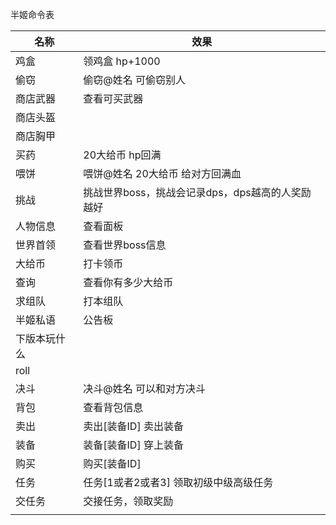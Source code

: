 半姬命令表

| 名称         | 效果                                             |
| ------------ | ------------------------------------------------ |
| 鸡盒         | 领鸡盒 hp+1000                                   |
| 偷窃         | 偷窃@姓名  可偷窃别人                            |
| 商店武器     | 查看可买武器                                     |
| 商店头盔     |                                                  |
| 商店胸甲     |                                                  |
| 买药         | 20大给币      hp回满                             |
| 喂饼         | 喂饼@姓名  20大给币  给对方回满血                |
| 挑战         | 挑战世界boss，挑战会记录dps，dps越高的人奖励越好 |
| 人物信息     | 查看面板                                         |
| 世界首领     | 查看世界boss信息                                 |
| 大给币       | 打卡领币                                         |
| 查询         | 查看你有多少大给币                               |
| 求组队       | 打本组队                                         |
| 半姬私语     | 公告板                                           |
| 下版本玩什么 |                                                  |
| roll         |                                                  |
| 决斗         | 决斗@姓名   可以和对方决斗                       |
| 背包         | 查看背包信息                                     |
| 卖出         | 卖出[装备ID] 卖出装备                            |
| 装备         | 装备[装备ID] 穿上装备                            |
| 购买         | 购买[装备ID]                                     |
| 任务         | 任务[1或者2或者3] 领取初级中级高级任务           |
| 交任务       | 交接任务，领取奖励                               |
|              |                                                  |
